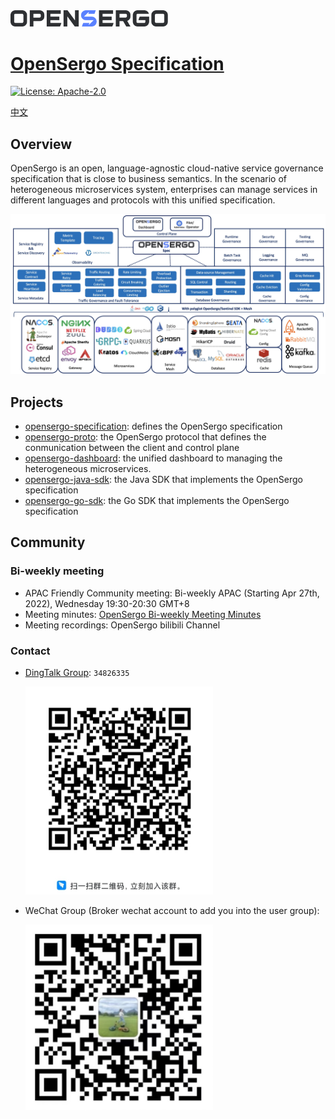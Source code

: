 <img src="/image/opensergo-logo.svg" alt="OpenSergo Logo" width="50%">

# [OpenSergo Specification](./specification/en/README.md)

[![License: Apache-2.0](https://img.shields.io/badge/license-Apache%202.0-blue.svg)](https://www.apache.org/licenses/LICENSE-2.0.txt)

[中文](./README.zh-Hans.md)

## Overview

OpenSergo is an open, language-agnostic cloud-native service governance specification that is close to business semantics.
In the scenario of heterogeneous microservices system, enterprises can manage services in different languages and protocols with this unified specification.

![landscape](./specification/en/images/opensergo-landscape-en.jpg)

## Projects

* [opensergo-specification](https://github.com/opensergo/opensergo-specification): defines the OpenSergo specification
* [opensergo-proto](https://github.com/opensergo/opensergo-proto): the OpenSergo protocol that defines the conmunication between the client and control plane
* [opensergo-dashboard](https://github.com/opensergo/opensergo-dashboard): the unified dashboard to managing the heterogeneous microservices.
* [opensergo-java-sdk](https://github.com/opensergo/opensergo-java-sdk): the Java SDK that implements the OpenSergo specification
* [opensergo-go-sdk](https://github.com/opensergo/opensergo-go-sdk): the Go SDK that implements the OpenSergo specification

## Community

### Bi-weekly meeting

* APAC Friendly Community meeting: Bi-weekly APAC (Starting Apr 27th, 2022), Wednesday 19:30-20:30 GMT+8
* Meeting minutes: [OpenSergo Bi-weekly Meeting Minutes](https://github.com/opensergo/opensergo-specification/issues/7)
* Meeting recordings: OpenSergo bilibili Channel

### Contact

* [DingTalk Group](https://page.dingtalk.com/wow/dingtalk/act/en-home): `34826335`

  <img src="image/dingtalk-group.jpg" width="300" />

* WeChat Group (Broker wechat account to add you into the user group):

  <img src="image/wechat-group.jpg" width="300" />
